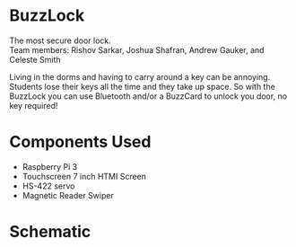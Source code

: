 # BuzzLock
The most secure door lock. <br/>
Team members: Rishov Sarkar, Joshua Shafran, Andrew Gauker, and Celeste Smith

Living in the dorms and having to carry around a key can be annoying. Students lose their keys all the time and they take up space. So with the BuzzLock you can use Bluetooth and/or a BuzzCard to unlock you door, no key required!

# Components Used
 <ul>
  <li>Raspberry Pi 3</li>
  <li>Touchscreen 7 inch HTMI Screen</li>
  <li>HS-422 servo</li>
  <li>Magnetic Reader Swiper</li>
</ul> 

# Schematic
